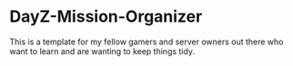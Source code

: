 # DayZ-Mission-Organizer
This is a template for my fellow gamers and server owners out there who want to learn and are wanting to keep things tidy.
